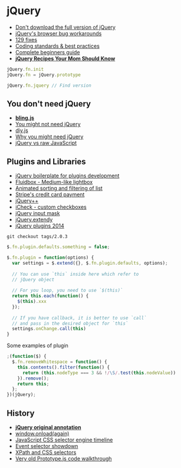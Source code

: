 # jQuery

* [Don't download the full version of jQuery](http://www.jqueryconfig.com/)
* [jQuery's browser bug workarounds](https://docs.google.com/document/d/1LPaPA30bLUB_publLIMF0RlhdnPx_ePXm7oW02iiT6o/edit)
* [129 fixes](https://gist.github.com/rwaldron/8720084#file-reasons-md)
* [Coding standards & best practices](http://lab.abhinayrathore.com/jquery-standards/)
* [Complete beginners guide](https://ihatetomatoes.net/jquery-complete-beginners-datatypes-selectors/)
* [**jQuery Recipes Your Mom Should Know**](https://github.com/AllThingsSmitty/jquery-your-mom-should-know)

```js
jQuery.fn.init
jQuery.fn = jQuery.prototype

jQuery.fn.jquery // Find version
```

## You don't need jQuery

* [**bling.js**](https://gist.github.com/paulirish/12fb951a8b893a454b32)
* [You might not need jQuery](http://youmightnotneedjquery.com/)
* [diy.js](http://diy.lab.io/)
* [Why you might need jQuery](https://docs.google.com/document/d/1LPaPA30bLUB_publLIMF0RlhdnPx_ePXm7oW02iiT6o/edit#)
* [jQuery vs raw JavaScript](http://www.sitepoint.com/jquery-vs-raw-javascript-1-dom-forms/)

## Plugins and Libraries

* [jQuery boilerplate for plugins development](https://jqueryboilerplate.com/)
* [Fluidbox - Medium-like lightbox](http://terrymun.github.io/Fluidbox/)
* [Animated sorting and filtering of list](https://mixitup.kunkalabs.com/)
* [Stripe's credit card payment](https://github.com/stripe/jquery.payment)
* [jQuery++](http://jquerypp.com/)
* [iCheck - custom checkboxes](http://fronteed.com/iCheck/)
* [jQuery input mask](https://github.com/RobinHerbots/jquery.inputmask)
* [jQuery.extendy](https://github.com/NathanRutzky/jQuery.extendy)
* [jQuery plugins 2014](http://speckyboy.com/2014/12/08/jquery-plugins-2014/)

```
git checkout tags/2.0.3
```

```js
$.fn.plugin.defaults.something = false;

$.fn.plugin = function(options) {
  var settings = $.extend({}, $.fn.plugin.defaults, options);
  
  // You can use `this` inside here which refer to
  // jQuery object
  
  // For you loop, you need to use `$(this)`
  return this.each(function() {
    $(this).xxx
  });
  
  // If you have callback, it is better to use `call`
  // and pass in the desired object for `this`
  settings.onChange.call(this)
}
```

Some examples of plugin

```js
;(function($) {
  $.fn.removeWhitespace = function() {
    this.contents().filter(function() {
      return (this.nodeType === 3 && !/\S/.test(this.nodeValue))
    }).remove();
    return this;
  };
})(jQuery);
```

## History

* [**jQuery original annotation**](http://genius.it/ejohn.org/files/jquery-original.html)
* [window.onload(again)](http://dean.edwards.name/weblog/2006/06/again/)
* [JavaScript CSS selector engine timeline](http://www.paulirish.com/2008/javascript-css-selector-engine-timeline/)
* [Event selector showdown](http://ejohn.org/blog/event-selector-showdown/)
* [XPath and CSS selectors](http://ejohn.org/blog/xpath-css-selectors/)
* [Very old Prototype.js code walkthrough](http://www.sergiopereira.com/articles/prototype131.js.html)